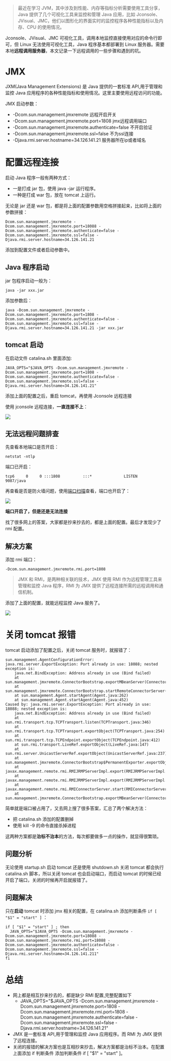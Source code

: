 >最近在学习 JVM，其中涉及到性能、内存等指标分析需要使用工具分享，Java 提供了几个可视化工具来监控和管理 Java 应用，比如 Jconsole、JVisual、JMC，他们以图形化的界面实时的监控程序各种性能指标以及内存、CPU 的使用情况。

Jconsole、JVisual、JMC 可视化工具，调用本地监控直接使用对应的命令行即可，但 Linux 无法使用可视化工具，Java 程序基本都部署到 Linux 服务器。需要本地**远程调用服务器**，本文记录一下远程调用的一些步骤和遇到的坑。

# JMX

JXM(Java Management Extensions) 是 Java 提供的一套标准 API,用于管理和监控 Java 应用程序的各种性能指标和使用情况。这里主要使用远程访问的功能。

JMX 启动参数：
* -Dcom.sun.management.jmxremote 远程开启开关
* -Dcom.sun.management.jmxremote.port=1808  jmx远程调用端口
* -Dcom.sun.management.jmxremote.authenticate=false 不开启验证
* -Dcom.sun.management.jmxremote.ssl=false 不为ssl连接
* -Djava.rmi.server.hostname=34.126.141.21 服务器所在ip或者域名

# 配置远程连接

启动 Java 程序一般有两种方式：

* 一是打成 jar 包，使用 java -jar 运行程序。
* 一种是打成 war 包，放在 tomcat 上运行。

无论是 jar 还是 war 包，都是将上面的配置参数用空格拼接起来，比如将上面的参数拼接：

```
Dcom.sun.management.jmxremote -Dcom.sun.management.jmxremote.port=18088 -Dcom.sun.management.jmxremote.authenticate=false -Dcom.sun.management.jmxremote.ssl=false -Djava.rmi.server.hostname=34.126.141.21
```

添加到配置文件或者启动参数中。

## Java 程序启动

jar 包程序启动一般为：

```
java -jar xxx.jar
```

添加参数后：

```
java -Dcom.sun.management.jmxremote -Dcom.sun.management.jmxremote.port=1808 -Dcom.sun.management.jmxremote.authenticate=false -Dcom.sun.management.jmxremote.ssl=false -Djava.rmi.server.hostname=34.126.141.21 -jar xxx.jar
```

## tomcat 启动

在启动文件 catalina.sh 里面添加:

```
JAVA_OPTS="$JAVA_OPTS -Dcom.sun.management.jmxremote -Dcom.sun.management.jmxremote.port=1808 -Dcom.sun.management.jmxremote.authenticate=false -Dcom.sun.management.jmxremote.ssl=false -Djava.rmi.server.hostname=34.126.141.21"
```

添加上面的配置之后，重启 tomcat，再使用 Jconsole 远程连接

使用 jconsole 远程连接，**一直连接不上**：

![](https://files.mdnice.com/user/29864/0904b820-883c-4523-8cd3-d710d1559782.png)

## 无法远程问题排查
 
先查看本地端口是否开启：

```
netstat -ntlp
```

端口已开启：

```
tcp6     0     0 :::1808          :::*              LISTEN      9087/java
```
再查看是否是防火墙问题，使用[端口扫描](https://tool.chinaz.com/port)查看，端口也开启了：

![](https://files.mdnice.com/user/29864/281658bd-cc0e-4f4e-9088-3a30ec8a1201.png)

**端口开启了，但是还是无法连接**

找了很多网上的答案，大家都是抄来抄去的，都是上面的配置。最后才发现少了 rmi 配置。

## 解决方案

添加 rmi 端口：

```
-Dcom.sun.management.jmxremote.rmi.port=1808
```

>JMX 和 RMI，是两种相关联的技术，JMX 使用 RMI 作为远程管理工具来管理和监控 Java 程序，RMI 为 JMX 提供了远程连接所需的远程调用和通信机制。

添加了上面的配置，就能远程监控 Java 服务了。

![](https://files.mdnice.com/user/29864/e8b051ac-1c8a-4a0f-9ff3-94fe721dadff.png)

# 关闭 tomcat 报错

tomcat 启动添加了配置之后，关闭 tomcat 服务时，就报错了：

```
sun.management.AgentConfigurationError: java.rmi.server.ExportException: Port already in use: 18088; nested exception is: 
	java.net.BindException: Address already in use (Bind failed)
	at sun.management.jmxremote.ConnectorBootstrap.exportMBeanServer(ConnectorBootstrap.java:800)
	at sun.management.jmxremote.ConnectorBootstrap.startRemoteConnectorServer(ConnectorBootstrap.java:468)
	at sun.management.Agent.startAgent(Agent.java:262)
	at sun.management.Agent.startAgent(Agent.java:452)
Caused by: java.rmi.server.ExportException: Port already in use: 18088; nested exception is: 
	java.net.BindException: Address already in use (Bind failed)
	at sun.rmi.transport.tcp.TCPTransport.listen(TCPTransport.java:346)
	at sun.rmi.transport.tcp.TCPTransport.exportObject(TCPTransport.java:254)
	at sun.rmi.transport.tcp.TCPEndpoint.exportObject(TCPEndpoint.java:412)
	at sun.rmi.transport.LiveRef.exportObject(LiveRef.java:147)
	at sun.rmi.server.UnicastServerRef.exportObject(UnicastServerRef.java:237)
	at sun.management.jmxremote.ConnectorBootstrap$PermanentExporter.exportObject(ConnectorBootstrap.java:199)
	at javax.management.remote.rmi.RMIJRMPServerImpl.export(RMIJRMPServerImpl.java:146)
	at javax.management.remote.rmi.RMIJRMPServerImpl.export(RMIJRMPServerImpl.java:122)
	at javax.management.remote.rmi.RMIConnectorServer.start(RMIConnectorServer.java:404)
	at sun.management.jmxremote.ConnectorBootstrap.exportMBeanServer(ConnectorBootstrap.java:796)

```

简单就是端口被占用了，又去网上搜了很多答案，汇总了两个解决方法：

* 把 catalina.sh 添加的配置删掉
* 使用 kill -9 的命令直接杀掉进程

这两种方案都是**治标不治本**的方法，每次都要做多一点的操作，就显得很繁琐。

## 问题分析

无论使用 startup.sh 启动 tomcat 还是使用 shutdown.sh 关闭 tomcat 都会执行 catalina.sh 脚本，所以关闭 tomcat 也会启动端口，而启动 tomcat 的时候已经开启了端口，关闭的时候再开启就报错了。

## 问题解决

只在**启动** tomcat 时添加 jmx 相关的配置，在 catalina.sh 添加判断条件 `if [ "$1" = "start" ]` ：

```
if [ "$1" = "start" ] ; then
  JAVA_OPTS="$JAVA_OPTS -Dcom.sun.management.jmxremote -Dcom.sun.management.jmxremote.port=18088 -Dcom.sun.management.jmxremote.rmi.port=18088 -Dcom.sun.management.jmxremote.authenticate=false -Dcom.sun.management.jmxremote.ssl=false -Djava.rmi.server.hostname=34.126.141.211"
fi
```

# 总结

*  网上都是相互抄来抄去的，都是缺少 RMI 配置,完整配置如下
   * JAVA_OPTS="$JAVA_OPTS -Dcom.sun.management.jmxremote -Dcom.sun.management.jmxremote.port=1808 -Dcom.sun.management.jmxremote.rmi.port=1808 -Dcom.sun.management.jmxremote.authenticate=false -Dcom.sun.management.jmxremote.ssl=false -Djava.rmi.server.hostname=34.126.141.21"
* JMX 是一套标准 API,用于管理和监控 Java 应用程序。而 RMI 为 JMX 提供了远程连接。
* 关闭的报错的解决方案也是互相抄来抄去，解决方案都是治标不治本。在配置上面添加 if 判断条件 添加判断条件 if [ "$1" = "start" ]。

